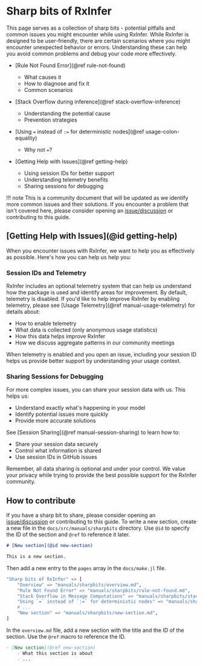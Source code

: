 # Sharp bits of RxInfer

This page serves as a collection of sharp bits - potential pitfalls and common issues you might encounter while using RxInfer. While RxInfer is designed to be user-friendly, there are certain scenarios where you might encounter unexpected behavior or errors. Understanding these can help you avoid common problems and debug your code more effectively.

- [Rule Not Found Error](@ref rule-not-found)
    - What causes it
    - How to diagnose and fix it
    - Common scenarios

- [Stack Overflow during inference](@ref stack-overflow-inference)
    - Understanding the potential cause
    - Prevention strategies

- [Using `=` instead of `:=` for deterministic nodes](@ref usage-colon-equality)
    - Why not `=`?

- [Getting Help with Issues](@ref getting-help)
    - Using session IDs for better support
    - Understanding telemetry benefits
    - Sharing sessions for debugging

!!! note
    This is a community document that will be updated as we identify more common issues and their solutions. If you encounter a problem that isn't covered here, please consider opening an [issue/discussion](https://github.com/rxinfer/rxinfer/discussions) or contributing to this guide.

## [Getting Help with Issues](@id getting-help)

When you encounter issues with RxInfer, we want to help you as effectively as possible. Here's how you can help us help you:

### Session IDs and Telemetry

RxInfer includes an optional telemetry system that can help us understand how the package is used and identify areas for improvement. By default, telemetry is disabled. If you'd like to help improve RxInfer by enabling telemetry, please see [Usage Telemetry](@ref manual-usage-telemetry) for details about:

- How to enable telemetry
- What data is collected (only anonymous usage statistics) 
- How this data helps improve RxInfer
- How we discuss aggregate patterns in our community meetings

When telemetry is enabled and you open an issue, including your session ID helps us provide better support by understanding your usage context.

### Sharing Sessions for Debugging

For more complex issues, you can share your session data with us. This helps us:
- Understand exactly what's happening in your model
- Identify potential issues more quickly
- Provide more accurate solutions

See [Session Sharing](@ref manual-session-sharing) to learn how to:
- Share your session data securely
- Control what information is shared
- Use session IDs in GitHub issues

Remember, all data sharing is optional and under your control. We value your privacy while trying to provide the best possible support for the RxInfer community.

## How to contribute

If you have a sharp bit to share, please consider opening an [issue/discussion](https://github.com/rxinfer/rxinfer/discussions) or contributing to this guide.
To write a new section, create a new file in the `docs/src/manuals/sharpbits` directory. Use `@id` to specify the ID of the section and `@ref` to reference it later.

```md
# [New section](@id new-section)

This is a new section.
```

Then add a new entry to the `pages` array in the `docs/make.jl` file.

```julia
"Sharp bits of RxInfer" => [
    "Overview" => "manuals/sharpbits/overview.md",
    "Rule Not Found Error" => "manuals/sharpbits/rule-not-found.md",
    "Stack Overflow in Message Computations" => "manuals/sharpbits/stack-overflow-inference.md",
    "Using `=` instead of `:=` for deterministic nodes" => "manuals/sharpbits/usage-colon-equality.md",
    # ...
    "New section" => "manuals/sharpbits/new-section.md",
]
```

In the `overview.md` file, add a new section with the title and the ID of the section. Use the `@ref` macro to reference the ID.

```md
- [New section](@ref new-section)
    - What this section is about
    - ...
```
